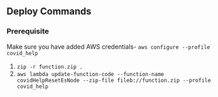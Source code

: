 ## Deploy Commands

### Prerequisite

Make sure you have added AWS credentials- `aws configure --profile covid_help`

1. `zip -r function.zip .`
2. `aws lambda update-function-code --function-name covidHelpResetEsNode --zip-file fileb://function.zip --profile covid_help`